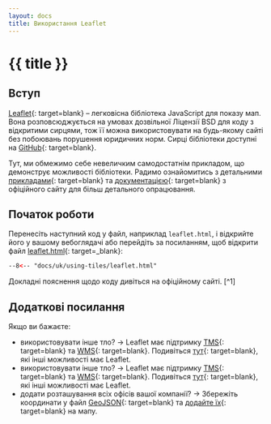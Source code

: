 ```yaml
---
layout: docs
title: Використання Leaflet
---
```


# {{ title }}

## Вступ

[Leaflet](http://leafletjs.com/){: target=blank}&nbsp;– легковісна бібліотека JavaScript для показу мап. Вона розповсюджується на умовах дозвільної Ліцензії BSD для коду з відкритими сирцями, тож її можна використовувати на будь-якому сайті без побоювань порушення юридичних норм. Сирці бібліотеки доступні на [GitHub](http://github.com/Leaflet/Leaflet){: target=blank}.

Тут, ми обмежимо себе невеличким самодостатнім прикладом, що демонструє можливості бібліотеки. Радимо ознайомитись з детальними [прикладами](http://leafletjs.com/examples.html){: target=blank} та [документацією](http://leafletjs.com/reference.html){: target=blank} з офіційного сайту для більш детального опрацювання.

## Початок роботи

Перенесіть наступний код у файл, наприклад `leaflet.html`, і відкрийте його у вашому вебоглядачі або перейдіть за посиланням, щоб відкрити файл [leaflet.html](leaflet.html){: target=_blank}:

``` html title="leaflet.html"
--8<-- "docs/uk/using-tiles/leaflet.html"
```

Докладні пояснення щодо коду дивіться на офіційному сайті. [^1]

## Додаткові посилання

Якщо ви бажаєте:

* використовувати інше тло?&nbsp;→ Leaflet має підтримку [TMS](https://uk.wikipedia.org/wiki/Tile_Map_Service){: target=blank} та [WMS](https://uk.wikipedia.org/wiki/Web_Map_Service){: target=blank}. Подивіться [тут](http://leafletjs.com/reference.html#tilelayer){: target=blank}, які інші можливості має Leaflet.
* використовувати інше тло?&nbsp;→ Leaflet має підтримку [TMS](https://uk.wikipedia.org/wiki/Tile_Map_Service){: target=blank} та [WMS](https://uk.wikipedia.org/wiki/Web_Map_Service){: target=blank}. Подивіться [тут](http://leafletjs.com/reference.html#tilelayer){: target=blank}, які інші можливості має Leaflet.
* додати розташування всіх офісів вашої компанії?&nbsp;→ Збережіть координати у файл [GeoJSON](http://geojson.org/){: target=blank} та [додайте їх](http://leafletjs.com/examples/geojson.html){: target=blank} на мапу.

